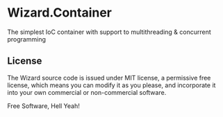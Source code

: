 # Wizard.Container
The simplest IoC container with support to multithreading & concurrent programming

## License
The Wizard source code is issued under MIT license, a permissive free license, which means you can modify it as you please, and incorporate it into your own commercial or non-commercial software.

Free Software, Hell Yeah!
